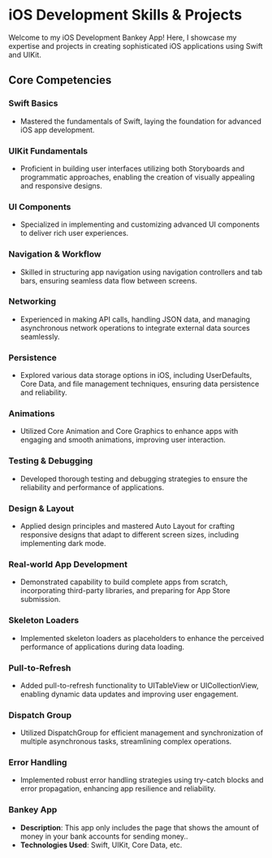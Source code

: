 # iOS Development Skills & Projects

Welcome to my iOS Development Bankey App! Here, I showcase my expertise and projects in creating sophisticated iOS applications using Swift and UIKit. 
## Core Competencies

### Swift Basics
- Mastered the fundamentals of Swift, laying the foundation for advanced iOS app development.

### UIKit Fundamentals
- Proficient in building user interfaces utilizing both Storyboards and programmatic approaches, enabling the creation of visually appealing and responsive designs.

### UI Components
- Specialized in implementing and customizing advanced UI components to deliver rich user experiences.

### Navigation & Workflow
- Skilled in structuring app navigation using navigation controllers and tab bars, ensuring seamless data flow between screens.

### Networking
- Experienced in making API calls, handling JSON data, and managing asynchronous network operations to integrate external data sources seamlessly.

### Persistence
- Explored various data storage options in iOS, including UserDefaults, Core Data, and file management techniques, ensuring data persistence and reliability.

### Animations
- Utilized Core Animation and Core Graphics to enhance apps with engaging and smooth animations, improving user interaction.

### Testing & Debugging
- Developed thorough testing and debugging strategies to ensure the reliability and performance of applications.

### Design & Layout
- Applied design principles and mastered Auto Layout for crafting responsive designs that adapt to different screen sizes, including implementing dark mode.

### Real-world App Development
- Demonstrated capability to build complete apps from scratch, incorporating third-party libraries, and preparing for App Store submission.

### Skeleton Loaders
- Implemented skeleton loaders as placeholders to enhance the perceived performance of applications during data loading.

### Pull-to-Refresh
- Added pull-to-refresh functionality to UITableView or UICollectionView, enabling dynamic data updates and improving user engagement.

### Dispatch Group
- Utilized DispatchGroup for efficient management and synchronization of multiple asynchronous tasks, streamlining complex operations.

### Error Handling
- Implemented robust error handling strategies using try-catch blocks and error propagation, enhancing app resilience and reliability.


### Bankey App
- **Description**: This app only includes the page that shows the amount of money in your bank accounts for sending money..
- **Technologies Used**: Swift, UIKit, Core Data, etc.


